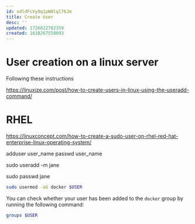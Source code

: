 ```yaml
---
id: odldFcVy0q1pW8lql76Jm
title: Create User
desc: ''
updated: 1726822782359
created: 1638267558093
---
```

# User creation on a linux server


Following these instructions 

https://linuxize.com/post/how-to-create-users-in-linux-using-the-useradd-command/



# RHEL

https://linuxconcept.com/how-to-create-a-sudo-user-on-rhel-red-hat-enterprise-linux-operating-system/

adduser user_name
passwd user_name



sudo useradd -m jane

sudo passwd jane



```bash
sudo usermod -aG docker $USER
```

You can check whether your user has been added to the `docker` group by running the following command:

```bash
groups $USER
```


